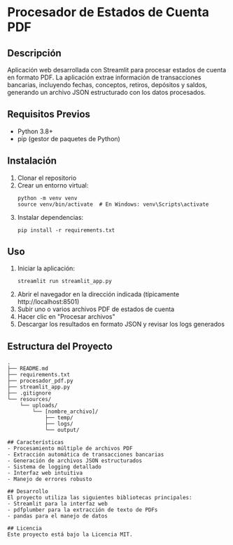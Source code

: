 # Procesador de Estados de Cuenta PDF

## Descripción
Aplicación web desarrollada con Streamlit para procesar estados de cuenta en formato PDF. La aplicación extrae información de transacciones bancarias, incluyendo fechas, conceptos, retiros, depósitos y saldos, generando un archivo JSON estructurado con los datos procesados.

## Requisitos Previos
- Python 3.8+
- pip (gestor de paquetes de Python)

## Instalación
1. Clonar el repositorio
2. Crear un entorno virtual:
   ```
   python -m venv venv
   source venv/bin/activate  # En Windows: venv\Scripts\activate
   ```
3. Instalar dependencias:
   ```
   pip install -r requirements.txt
   ```

## Uso
1. Iniciar la aplicación:
   ```
   streamlit run streamlit_app.py
   ```
2. Abrir el navegador en la dirección indicada (típicamente http://localhost:8501)
3. Subir uno o varios archivos PDF de estados de cuenta
4. Hacer clic en "Procesar archivos"
5. Descargar los resultados en formato JSON y revisar los logs generados

## Estructura del Proyecto
```
.
├── README.md
├── requirements.txt
├── procesador_pdf.py
├── streamlit_app.py
├── .gitignore
└── resources/
    └── uploads/
        └── [nombre_archivo]/
            ├── temp/
            ├── logs/
            └── output/

## Características
- Procesamiento múltiple de archivos PDF
- Extracción automática de transacciones bancarias
- Generación de archivos JSON estructurados
- Sistema de logging detallado
- Interfaz web intuitiva
- Manejo de errores robusto

## Desarrollo
El proyecto utiliza las siguientes bibliotecas principales:
- Streamlit para la interfaz web
- pdfplumber para la extracción de texto de PDFs
- pandas para el manejo de datos

## Licencia
Este proyecto está bajo la Licencia MIT.